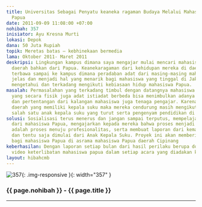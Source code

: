 ```yaml
---
title: Universitas Sebagai Penyatu keaneka ragaman Budaya Melalui Mahasiswa dari Daerah
  Papua
date: 2011-09-09 11:08:00 +07:00
nohibah: 357
inisiator: Ayu Kresna Murti
lokasi: Depok
dana: 50 Juta Rupiah
topik: Meretas batas – kebhinekaan bermedia
lama: Oktober 2011- Maret 2011
deskripsi: Lingkungan kampus dimana saya mengajar mulai mencari mahasiswa dari berbagai
  daerah bahkan dari Papua. Keanekaragaman dari kehidupan mereka di daerahnya terkadang
  terbawa sampai ke kampus dimana peradaban adat dari masing-masing mahasiswa terlihat
  jelas dan menjadi hal yang menarik bagi mahasiswa yang tinggal di Jakarta untuk
  mengetahui dan terkadang mengikuti kebiasaan hidup mahasiswa Papua.
masalah: Permasalahan yang terkadang timbul dengan datangnya mahasiswa dari Papua
  yang secara fisik juga adat istiadat berbeda bisa menimbulkan adanya penerimaan
  dan pertentangan dari kalangan mahasiswa juga tenaga pengajar. Karena berasal dari
  daerah yang memiliki kepala suku maka mereka cendurung masih mengikuti adat dari
  salah satu anak kepala suku yang turut serta pengenyam pendidikan di kampus
solusi: Sosialisasi terus menerus dan jangan sampai terputus, mempelajari adat istiadat
  dari mahasiswa Papua, mengajarkan kepada mereka bahwa proses menjadi intelektual
  adalah proses menuju profesionalitas, serta membuat laporan dari kemajuan perindividu
  dan tentu saja dimulai dari Anak Kepala Suku. Proyek ini akan memberikan manfaat
  bagi mahasiswa Papua di asrama mahasiswa Papua daerah Cipinang
keberhasilan: Dengan laporan setiap bulan dari hasil perilaku berupa dokumentasi atau
  video keterlibatan mahasiswa papua dalam setiap acara yang diadakan komunitas lain.
layout: hibahcmb
---
```


![357](/static/img/hibahcmb/357.png){: .img-responsive }{: width="357" }

### {{ page.nohibah }} - {{ page.title }}

---
